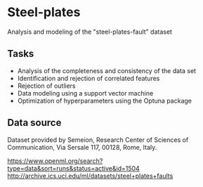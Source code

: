 # Steel-plates

Analysis and modeling of the "steel-plates-fault" dataset

## Tasks
+ Analysis of the completeness and consistency of the data set
+ Identification and rejection of correlated features
+ Rejection of outliers
+ Data modeling using a support vector machine
+ Optimization of hyperparameters using the Optuna package

## Data source
Dataset provided by Semeion, Research Center of Sciences of Communication, Via Sersale 117, 00128, Rome, Italy.

https://www.openml.org/search?type=data&sort=runs&status=active&id=1504
http://archive.ics.uci.edu/ml/datasets/steel+plates+faults
